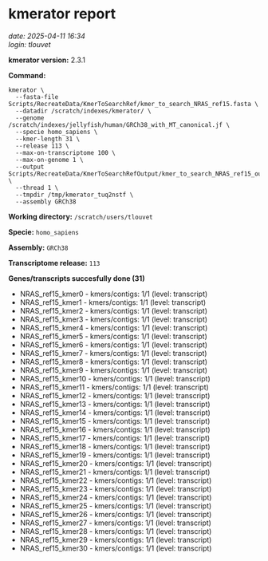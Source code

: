 # kmerator report
*date: 2025-04-11 16:34*  
*login: tlouvet*

**kmerator version:** 2.3.1

**Command:**

```
kmerator \
  --fasta-file Scripts/RecreateData/KmerToSearchRef/kmer_to_search_NRAS_ref15.fasta \
  --datadir /scratch/indexes/kmerator/ \
  --genome /scratch/indexes/jellyfish/human/GRCh38_with_MT_canonical.jf \
  --specie homo_sapiens \
  --kmer-length 31 \
  --release 113 \
  --max-on-transcriptome 100 \
  --max-on-genome 1 \
  --output Scripts/RecreateData/KmerToSearchRefOutput/kmer_to_search_NRAS_ref15_output \
  --thread 1 \
  --tmpdir /tmp/kmerator_tuq2nstf \
  --assembly GRCh38
```

**Working directory:** `/scratch/users/tlouvet`

**Specie:** `homo_sapiens`

**Assembly:** `GRCh38`

**Transcriptome release:** `113`

**Genes/transcripts succesfully done (31)**

- NRAS_ref15_kmer0 - kmers/contigs: 1/1 (level: transcript)
- NRAS_ref15_kmer1 - kmers/contigs: 1/1 (level: transcript)
- NRAS_ref15_kmer2 - kmers/contigs: 1/1 (level: transcript)
- NRAS_ref15_kmer3 - kmers/contigs: 1/1 (level: transcript)
- NRAS_ref15_kmer4 - kmers/contigs: 1/1 (level: transcript)
- NRAS_ref15_kmer5 - kmers/contigs: 1/1 (level: transcript)
- NRAS_ref15_kmer6 - kmers/contigs: 1/1 (level: transcript)
- NRAS_ref15_kmer7 - kmers/contigs: 1/1 (level: transcript)
- NRAS_ref15_kmer8 - kmers/contigs: 1/1 (level: transcript)
- NRAS_ref15_kmer9 - kmers/contigs: 1/1 (level: transcript)
- NRAS_ref15_kmer10 - kmers/contigs: 1/1 (level: transcript)
- NRAS_ref15_kmer11 - kmers/contigs: 1/1 (level: transcript)
- NRAS_ref15_kmer12 - kmers/contigs: 1/1 (level: transcript)
- NRAS_ref15_kmer13 - kmers/contigs: 1/1 (level: transcript)
- NRAS_ref15_kmer14 - kmers/contigs: 1/1 (level: transcript)
- NRAS_ref15_kmer15 - kmers/contigs: 1/1 (level: transcript)
- NRAS_ref15_kmer16 - kmers/contigs: 1/1 (level: transcript)
- NRAS_ref15_kmer17 - kmers/contigs: 1/1 (level: transcript)
- NRAS_ref15_kmer18 - kmers/contigs: 1/1 (level: transcript)
- NRAS_ref15_kmer19 - kmers/contigs: 1/1 (level: transcript)
- NRAS_ref15_kmer20 - kmers/contigs: 1/1 (level: transcript)
- NRAS_ref15_kmer21 - kmers/contigs: 1/1 (level: transcript)
- NRAS_ref15_kmer22 - kmers/contigs: 1/1 (level: transcript)
- NRAS_ref15_kmer23 - kmers/contigs: 1/1 (level: transcript)
- NRAS_ref15_kmer24 - kmers/contigs: 1/1 (level: transcript)
- NRAS_ref15_kmer25 - kmers/contigs: 1/1 (level: transcript)
- NRAS_ref15_kmer26 - kmers/contigs: 1/1 (level: transcript)
- NRAS_ref15_kmer27 - kmers/contigs: 1/1 (level: transcript)
- NRAS_ref15_kmer28 - kmers/contigs: 1/1 (level: transcript)
- NRAS_ref15_kmer29 - kmers/contigs: 1/1 (level: transcript)
- NRAS_ref15_kmer30 - kmers/contigs: 1/1 (level: transcript)
